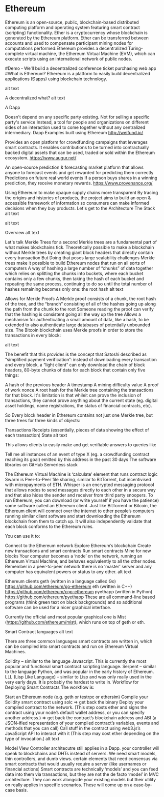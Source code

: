 # Ethereum
Ethereum is an open-source, public, blockchain-based distributed computing platform and operating system featuring smart contract (scripting) functionality. Ether is a cryptocurrency whose blockchain is generated by the Ethereum platform. Ether can be transferred between accounts and used to compensate participant mining nodes for computations performed.Ethereum provides a decentralized Turing-complete virtual machine, the Ethereum Virtual Machine (EVM), which can execute scripts using an international network of public nodes. 

#Demo - We'll build a decentralized conference ticket purchasing web app
#What is Ethereum?
Ethereum is a platform to easily build decentralized applications (Đapps) using blockchain technology.

alt text

A decentralized what?
alt text

A Dapp

Doesn't depend on any specific party existing.
Not for selling a specific party's service
Instead, a tool for people and organizations on different sides of an interaction used to come together without any centralized intermediary.
Dapp Examples built using Ethereum
http://weifund.io/

Provides an open platform for crowdfunding campaigns that leverages smart contracts.
It enables contributions to be turned into contractually backed digital assets that can be used, traded or sold within the Ethereum ecosystem.
https://www.augur.net/

An open-source prediction & forecasting market platform that allows anyone to forecast events and get rewarded for predicting them correctly
Predictions on future real world events
If a person buys shares in a winning prediction, they receive monetary rewards.
https://www.provenance.org/

Using Ethereum to make opaque supply chains more transparent
By tracing the origins and histories of products, the project aims to build an open & accessible framework of information so consumers can make informed decisions when they buy products.
Let's get to the Architecture
The Stack
alt text

alt text

Overview
alt text

Let's talk Merkle Trees for a second
Merkle trees are a fundamental part of what makes blockchains tick.
Theoretically possible to make a blockchain without Merkle trees by creating giant block headers that directly contain every transaction
But Doing that poses large scalability challenges
Merkle trees make it possible to build Ethereum nodes that run on all sorts of computers
A way of hashing a large number of “chunks” of data together which relies on splitting the chunks into buckets, where each bucket contains only a few chunks, then taking the hash of each bucket and repeating the same process, continuing to do so until the total number of hashes remaining becomes only one: the root hash
alt text

Allows for Merkle Proofs
A Merkle proof consists of a chunk, the root hash of the tree, and the “branch” consisting of all of the hashes going up along the path from the chunk to the root
Someone reading the proof can verify that the hashing is consistent going all the way up the tree
Allows a mechanism for authenticating a small amount of data, like a hash, to be extended to also authenticate large databases of potentially unbounded size.
The Bitcoin blockchain uses Merkle proofs in order to store the transactions in every block:

alt text

The benefit that this provides is the concept that Satoshi described as “simplified payment verification”: instead of downloading every transaction and every block, a “light client” can only download the chain of block headers, 80-byte chunks of data for each block that contain only five things:

A hash of the previous header
A timestamp
A mining difficulty value
A proof of work nonce
A root hash for the Merkle tree containing the transactions for that block.
It's limitation is that whileit can prove the inclusion of transactions, they cannot prove anything about the current state (eg. digital asset holdings, name registrations, the status of financial contracts, etc).

So Every block header in Ethereum contains not just one Merkle tree, but three trees for three kinds of objects:

Transactions
Receipts (essentially, pieces of data showing the effect of each transaction)
State
alt text

This allows clients to easily make and get verifiable answers to queries like

Tell me all instances of an event of type X (eg. a crowdfunding contract reaching its goal) emitted by this address in the past 30 days
The software libraries on GitHub
Serverless stack

The Ethereum Virtual Machine is ‘calculate’ element that runs contract logic
Swarm is Peer-to-Peer file sharing, similar to BitTorrent, but incentivised with micropayments of ETH.
Whisper is an encrypted messaging protocol that allows nodes to send messages directly to each other in a secure way and that also hides the sender and receiver from third party snoopers.
To run Ethereum, you can download (or write yourself if you have the patience) some software called an Ethereum client. Just like BitTorrent or Bitcoin, the Ethereum client will connect over the internet to other people’s computers running similar client software and start downloading the Ethereum blockchain from them to catch up. It will also independently validate that each block conforms to the Ethereum rules.

You can use it to:

Connect to the Ethereum network
Explore Ethereum’s blockchain
Create new transactions and smart contracts
Run smart contracts
Mine for new blocks
Your computer becomes a ‘node’ on the network, running an Ethereum Virtual Machine, and behaves equivalently to all the other nodes. Remember in a peer-to-peer network there is no ‘master’ server and any computer has equivalent powers or status to any other.
alt text

Ethereum clients
geth (written in a language called Go) https://github.com/ethereum/go-ethereum
eth (written in C++) https://github.com/ethereum/cpp-ethereum
pyethapp (written in Python) https://github.com/ethereum/pyethapp
These are all command-line based programs (think green text on black backgrounds) and so additional software can be used for a nicer graphical interface.

Currently the official and most popular graphical one is Mist (https://github.com/ethereum/mist), which runs on top of geth or eth.

Smart Contract languages
alt text

There are three common languages smart contracts are written in, which can be compiled into smart contracts and run on Ethereum Virtual Machines.

Solidity – similar to the language Javascript. This is currently the most popular and functional smart contract scripting language.
Serpent – similar to the language Python, and was popular in the early history of Ethereum.
LLL (Lisp Like Language) – similar to Lisp and was only really used in the very early days. It is probably the hardest to write in.
Workflow for Deploying Smart Contracts
The workflow is:

Start an Ethereum node (e.g. geth or testrpc or ethersim)
Compile your Solidity smart contract using solc => get back the binary
Deploy your compiled contract to the network. (This step costs ether and signs the contract using your node’s default wallet address, or you can specify another address.) => get back the contract’s blockchain address and ABI (a JSON-ified representation of your compiled contract’s variables, events and methods that you can call)
Call stuff in the contract using web3.js’s JavaScript API to interact with it (This step may cost ether depending on the type of invocation.)
alt text

Model View Controller architecutre still applies in a Dapp.
your controller will speak to blockchains and DHTs instead of servers.
We need smart models, thin controllers, and dumb views.
certain elements that need consensus via smart contracts that would usually require a server (like usernames or financial actions)
Smart contracts are technically ‘models’ and you can feed data into them via transactions, but they are not the de facto ‘model’ in MVC architecture. They can work alongside your existing models but their utility on really applies in specific scenarios. These will come up on a case-by- case basis.
